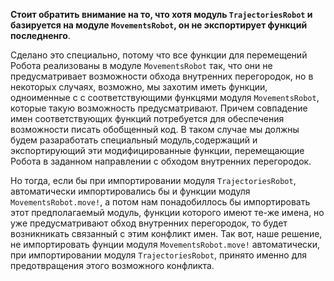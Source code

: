**Стоит обратить внимание на то, что хотя модуль `TrajectoriesRobot` и базируется на модуле `MovementsRobot`, он не экспортирует функций последненго**.

Сделано это специально, потому что все функции для перемещений Робота реализованы в модуле `MovementsRobot` так, что они не предусматривает возможности обхода внутренних перегородок, но в некоторых случаях, возможно, мы захотим иметь функции, одноименные с с соответствующими функцями модуля `MovementsRobot`, которые такую возможность предусматривают. Причем совпадение имен соответствующих функций потребуется для обеспечения возможности  писать обобщенный код. В таком случае мы должны будем разаработать специальный модуль,содержащий и экспортирующий эти модифицированные функции, перемещающие Робота в заданном направлении с обходом внутренних перегородок.

Но тогда, если бы при импортировании модуля  `TrajectoriesRobot`, автоматически импортировались бы и функции модуля `MovementsRobot.move!`, а потом нам понадобиллось бы импортировать этот предполагаемый модуль, функции которого имеют те-же имена, но уже предусматривают обход внутренних перегородок, то будет возникникать связанный с этим конфликт имен. Так вот, наше решение, не импортировать фунции модуля `MovementsRobot.move!` автоматически,  при импортировании модуля `TrajectoriesRobot`, принято именно для предотвращения этого возможного конфликта.